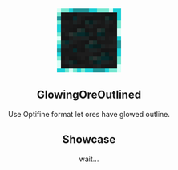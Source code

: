 <div align=center>
  <img src="./pack.png" width="128">
  <h2>GlowingOreOutlined</h2>

  Use Optifine format let ores have glowed outline.
  <h2>Showcase</h2>
  
  wait...